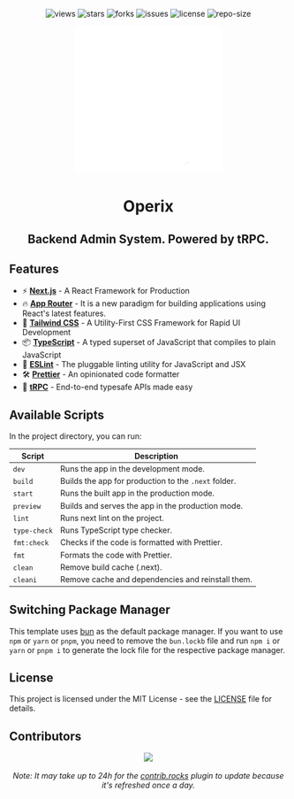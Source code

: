 <div align=center>

![views] ![stars] ![forks] ![issues] ![license] ![repo-size]

<picture>
  <source media="(prefers-color-scheme: dark)" srcset="./public/nextjs-light.svg">
  <source media="(prefers-color-scheme: light)" srcset="./public/nextjs-dark.svg">
  <img alt="Next.js" src="./public/nextjs-light.svg">
</picture>

# Operix

## Backend Admin System. Powered by tRPC.

</div>

## Features

- ⚡ **[Next.js](https://nextjs.org/)** - A React Framework for Production
- 🔥 **[App Router](https://nextjs.org/docs/app)** - It is a new paradigm for building applications using React's latest features.
- 🎨 **[Tailwind CSS](https://tailwindcss.com/)** - A Utility-First CSS Framework for Rapid UI Development
- 📦 **[TypeScript](https://www.typescriptlang.org/)** - A typed superset of JavaScript that compiles to plain JavaScript
- 📝 **[ESLint](https://eslint.org/)** - The pluggable linting utility for JavaScript and JSX
- 🛠 **[Prettier](https://prettier.io/)** - An opinionated code formatter
- 🔄 **[tRPC](https://trpc.io/)** - End-to-end typesafe APIs made easy

## Available Scripts

In the project directory, you can run:

| **Script**   | **Description**                                      |
| ------------ | ---------------------------------------------------- |
| `dev`        | Runs the app in the development mode.                |
| `build`      | Builds the app for production to the `.next` folder. |
| `start`      | Runs the built app in the production mode.           |
| `preview`    | Builds and serves the app in the production mode.    |
| `lint`       | Runs next lint on the project.                       |
| `type-check` | Runs TypeScript type checker.                        |
| `fmt:check`  | Checks if the code is formatted with Prettier.       |
| `fmt`        | Formats the code with Prettier.                      |
| `clean`      | Remove build cache (.next).                          |
| `cleani`     | Remove cache and dependencies and reinstall them.    |

## Switching Package Manager

This template uses [bun](https://bun.sh/) as the default package manager. If you want to use `npm` or `yarn` or `pnpm`, you need to remove the `bun.lockb` file and run `npm i` or `yarn` or `pnpm i` to generate the lock file for the respective package manager.

## License

This project is licensed under the MIT License - see the [LICENSE](LICENSE) file for details.

## Contributors

<div align=center>

[![][contributors]][contributors-graph]

_Note: It may take up to 24h for the [contrib.rocks][contrib-rocks] plugin to update because it's refreshed once a day._

</div>

<!----------------------------------{ Labels }--------------------------------->

[views]: https://komarev.com/ghpvc/?username=nextjs-template&label=view%20counter&color=red&style=flat
[repo-size]: https://img.shields.io/github/repo-size/Khushal-ag/nextjs-template
[issues]: https://img.shields.io/github/issues-raw/Khushal-ag/nextjs-template
[license]: https://img.shields.io/github/license/Khushal-ag/nextjs-template
[forks]: https://img.shields.io/github/forks/Khushal-ag/nextjs-template?style=flat
[stars]: https://img.shields.io/github/stars/Khushal-ag/nextjs-template
[contributors]: https://contrib.rocks/image?repo=Khushal-ag/nextjs-template&max=500
[contributors-graph]: https://github.com/Khushal-ag/nextjs-template/graphs/contributors
[contrib-rocks]: https://contrib.rocks/preview?repo=Khushal-ag%2Fnextjs-template
